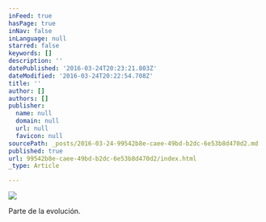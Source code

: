 ```yaml
---
inFeed: true
hasPage: true
inNav: false
inLanguage: null
starred: false
keywords: []
description: ''
datePublished: '2016-03-24T20:23:21.803Z'
dateModified: '2016-03-24T20:22:54.708Z'
title: ''
author: []
authors: []
publisher:
  name: null
  domain: null
  url: null
  favicon: null
sourcePath: _posts/2016-03-24-99542b8e-caee-49bd-b2dc-6e53b8d470d2.md
published: true
url: 99542b8e-caee-49bd-b2dc-6e53b8d470d2/index.html
_type: Article

---
```

![](https://the-grid-user-content.s3-us-west-2.amazonaws.com/bb8d213f-0574-4ca0-aa31-251f04f06798.jpg)

Parte de la evolución.